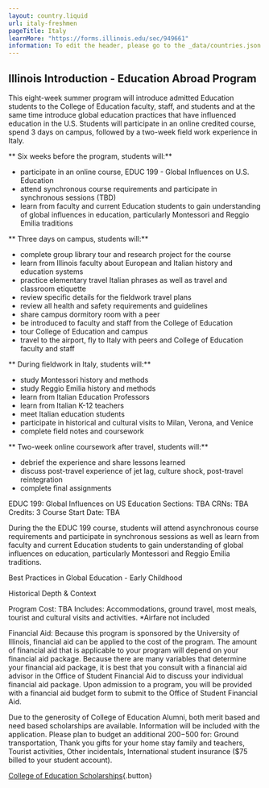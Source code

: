 ```yaml
---
layout: country.liquid
url: italy-freshmen
pageTitle: Italy
learnMore: "https://forms.illinois.edu/sec/949661"
information: To edit the header, please go to the _data/countries.json file and edit the information there
---
```


## Illinois Introduction - Education Abroad Program

This eight-week summer program will introduce admitted Education students to the College of Education faculty, staff, and students and at the same time introduce global education practices that have influenced education in the U.S. Students will participate in an online credited course, spend 3 days on campus, followed by a two-week field work experience in Italy.

** Six weeks before the program, students will:**
- participate in an online course, EDUC 199 - Global Influences on U.S. Education
- attend synchronous course requirements and participate in synchronous sessions (TBD)
- learn from faculty and current Education students to gain understanding of global influences in education, particularly Montessori and Reggio Emilia traditions
 
 ** Three days on campus, students will:**
 - complete group library tour and research project for the course
 - learn from Illinois faculty about European and Italian history and education systems
 - practice elementary travel Italian phrases as well as travel and classroom etiquette 
 - review specific details for the fieldwork travel plans
 - review all health and safety requirements and guidelines
 - share campus dormitory room with a peer
 - be introduced to faculty and staff from the College of Education
 - tour College of Education and campus
 - travel to the airport, fly to Italy with peers and College of Education faculty and staff
 
 ** During fieldwork in Italy, students will:**
 - study Montessori history and methods
 - study Reggio Emilia history and methods
 - learn from Italian Education Professors
 - learn from Italian K-12 teachers
 - meet Italian education students
 - participate in historical and cultural visits to Milan, Verona, and Venice 
 - complete field notes and coursework 
 
 ** Two-week online coursework after travel, students will:**
 - debrief the experience and share lessons learned
 - discuss post-travel experience of jet lag, culture shock, post-travel reintegration
 - complete final assignments 
 
 <div id="courses">

EDUC 199: Global Influences on US Education
Sections: TBA
CRNs: TBA
Credits: 3
Course Start Date: TBA

During the the EDUC 199 course, students will attend asynchronous course requirements and participate in synchronous sessions as well as learn from faculty and current Education students to gain understanding of global influences on education, particularly Montessori and Reggio Emilia traditions.    

</div>

<div id="topics">

Best Practices in Global Education - Early Childhood

Historical Depth & Context

</div>

<div id="cost">

Program Cost: TBA
Includes: Accommodations, ground travel, most meals, tourist and cultural visits and activities. 
*Airfare not included

Financial Aid:
Because this program is sponsored by the University of Illinois, financial aid can be applied to the cost of the program. The amount of financial aid that is applicable to your program will depend on your financial aid package. Because there are many variables that determine your financial aid package, it is best that you consult with a financial aid advisor in the Office of Student Financial Aid to discuss your individual financial aid package. Upon admission to a program, you will be provided with a financial aid budget form to submit to the Office of Student Financial Aid.

</div>

<div id="scholarship">

Due to the generosity of College of Education Alumni, both merit based and need based scholarships are available. Information will be included with the application. Please plan to budget an additional $200-$500 for: Ground transportation, Thank you gifts for your home stay family and teachers, Tourist activities, Other incidentals, International student insurance ($75 billed to your student account).

[College of Education Scholarships](https://education.illinois.edu/international/scholarships){.button}

</div>
